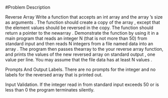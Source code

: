 #Problem Description

Reverse Array 
Write a function that accepts an int  array  and the array ’s size as arguments . The function should create a copy of the array , except that the element  values  should be reversed in the copy. The function should return a pointer to the newarray . Demonstrate the function by using it in a main program  that reads an integer  N  (that is not more than 50) from standard input and then reads N  integers  from a file named  data  into an array . The program  then passes thearray  to the your reverse array  function, and prints the values  of the new reversed array  on standard output , one value  per line. You may assume  that the file data  has at least N  values .

Prompts And Output  Labels. There are no prompts for the integer  and no labels for the reversed array  that is printed out.

Input Validation. If the integer  read in from standard input exceeds 50 or is less than  0 the program  terminates silently.
